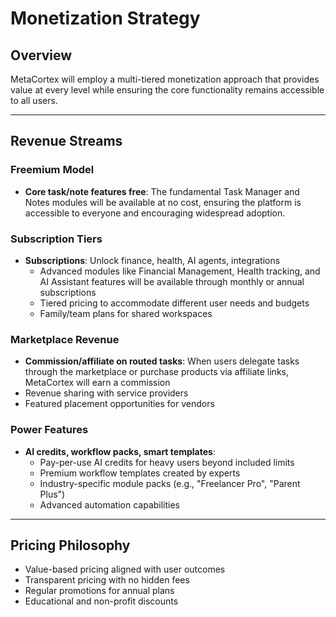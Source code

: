 # Monetization Strategy

## Overview
MetaCortex will employ a multi-tiered monetization approach that provides value at every level while ensuring the core functionality remains accessible to all users.

---

## Revenue Streams

### Freemium Model
- **Core task/note features free**: The fundamental Task Manager and Notes modules will be available at no cost, ensuring the platform is accessible to everyone and encouraging widespread adoption.

### Subscription Tiers
- **Subscriptions**: Unlock finance, health, AI agents, integrations
  - Advanced modules like Financial Management, Health tracking, and AI Assistant features will be available through monthly or annual subscriptions
  - Tiered pricing to accommodate different user needs and budgets
  - Family/team plans for shared workspaces

### Marketplace Revenue
- **Commission/affiliate on routed tasks**: When users delegate tasks through the marketplace or purchase products via affiliate links, MetaCortex will earn a commission
- Revenue sharing with service providers
- Featured placement opportunities for vendors

### Power Features
- **AI credits, workflow packs, smart templates**:
  - Pay-per-use AI credits for heavy users beyond included limits
  - Premium workflow templates created by experts
  - Industry-specific module packs (e.g., "Freelancer Pro", "Parent Plus")
  - Advanced automation capabilities

---

## Pricing Philosophy
- Value-based pricing aligned with user outcomes
- Transparent pricing with no hidden fees
- Regular promotions for annual plans
- Educational and non-profit discounts